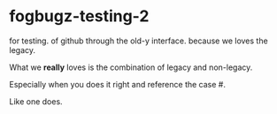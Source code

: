 # fogbugz-testing-2
for testing. of github through the old-y interface. because we loves the legacy.

What we **really** loves is the combination of legacy and non-legacy.

Especially when you does it right and reference the case #.

Like one does.
